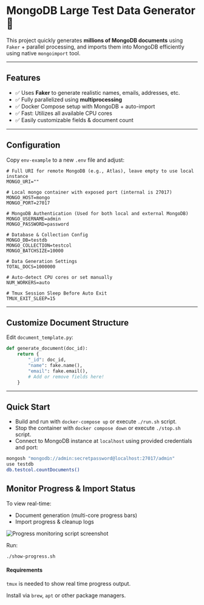 # MongoDB Large Test Data Generator 🚀

This project quickly generates **millions of MongoDB documents** using `Faker` + parallel processing, and imports them into MongoDB efficiently using native `mongoimport` tool.

---

## Features

- ✅ Uses **Faker** to generate realistic names, emails, addresses, etc.
- ✅ Fully parallelized using **multiprocessing**
- ✅ Docker Compose setup with MongoDB + auto-import
- ✅ Fast: Utilizes all available CPU cores
- ✅ Easily customizable fields & document count

---

## Configuration

Copy `env-example` to a new `.env` file and adjust:

```env
# Full URI for remote MongoDB (e.g., Atlas), leave empty to use local instance
MONGO_URI=""

# Local mongo container with exposed port (internal is 27017)
MONGO_HOST=mongo
MONGO_PORT=27017

# MongoDB Authentication (Used for both local and external MongoDB)
MONGO_USERNAME=admin
MONGO_PASSWORD=password

# Database & Collection Config
MONGO_DB=testdb
MONGO_COLLECTION=testcol
MONGO_BATCHSIZE=10000

# Data Generation Settings
TOTAL_DOCS=1000000

# Auto-detect CPU cores or set manually
NUM_WORKERS=auto

# Tmux Session Sleep Before Auto Exit
TMUX_EXIT_SLEEP=15
```

---

## Customize Document Structure

Edit `document_template.py`:

```python
def generate_document(doc_id):
    return {
        "_id": doc_id,
        "name": fake.name(),
        "email": fake.email(),
        # Add or remove fields here!
    }
```

---

## Quick Start

- Build and run with `docker-compose up` or execute `./run.sh` script.
- Stop the container with `docker compose down` or execute `./stop.sh` script.
- Connect to MongoDB instance at `localhost` using provided credentials and port:
```bash
mongosh "mongodb://admin:secretpassword@localhost:27017/admin"
use testdb
db.testcol.countDocuments()
```

## Monitor Progress & Import Status

To view real-time:

- Document generation (multi-core progress bars)
- Import progress & cleanup logs

![Progress monitoring script screenshot](https://fabiocionini.it/tmux.jpeg)

Run:

```bash
./show-progress.sh
```

#### Requirements
`tmux` is needed to show real time progress output. 

Install via `brew`, `apt` or other package managers.
